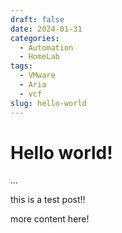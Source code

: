 ```yaml
---
draft: false 
date: 2024-01-31 
categories:
  - Automation
  - HomeLab
tags:
  - VMware
  - Aria
  - vcf
slug: hello-world
---
```


# Hello world!
...


this is a test post!!


more content here!